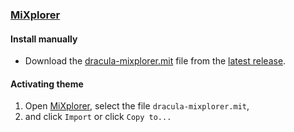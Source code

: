 ### [MiXplorer](https://mixplorer.com/)

#### Install manually

- Download the [dracula-mixplorer.mit](https://github.com/uyrLab/dracula-mixplorer/releases/download/v0.1.0/dracula-mixplorer.mit) file from the [latest release](https://github.com/uyrLab/dracula-mixplorer/releases).

#### Activating theme

1. Open [MiXplorer](https://mixplorer.com/), select the file `dracula-mixplorer.mit`,
2. and click `Import` or click `Copy to...`
